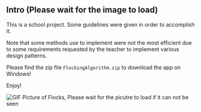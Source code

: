 
## Intro (Please wait for the image to load)
This is a school project. Some guidelines were given in order to accomplish it.

Note that some methods use to implement were not the most efficient due to some requirements requested by the teacher to implement various design patterns.

Please find the zip file `FlockingAlgorithm.zip` to download the app on Windows!

Enjoy! 

<img alt="GIF Picture of Flocks, Please wait for the picutre to load if it can not be seen" src="./images/Flock.gif"></img>

